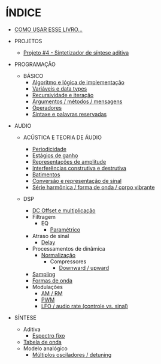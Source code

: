 # ÍNDICE

* [COMO USAR ESSE LIVRO...](README.md)

* PROJETOS
  * [Projeto #4 - Sintetizador de síntese aditiva](proj_synth.md)
 
* PROGRAMAÇÃO
  * BÁSICO
     * [Algoritmo e lógica de implementação](prog_algoLogica.md)
     * [Variáveis e data types](prog_variaveis.md)
     * [Recursividade e iteração](prog_recursividade.md)
     * [Argumentos / métodos / mensagens](prog_argMetMnsg.md)
     * [Operadores](prog_operadores.md)
     * [Sintaxe e palavras reservadas](prog_sintaxe.md)

* AUDIO
  * ACÚSTICA E TEORIA DE ÁUDIO
    * [Periodicidade](audio_periodicidade.md)
    * [Estágios de ganho](audio_estagiosGanho.md)
    * [Representações de amplitude](audio_represAmp.md)
    * [Interferências construtiva e destrutiva](audio_interConsDest.md)
    * [Batimentos](audio_batimentos.md)
    * [Conversão e representação de sinal](audio_conversao.md)
    * [Série harmônica / forma de onda / corpo vibrante](audio_relacaoFormaOndaSerHarm.md)
 
  * DSP
    * [DC Offset e multiplicação](audio_dcOffMul.md)
    * Filtragem
      * EQ
        * [Paramétrico](audio_filtragem_eq_parametrico.md)
    * Atraso de sinal
      * [Delay](audio_delay.md)
    * Processamentos de dinâmica
      * [Normalização](audio_normalizacao.md)
        * Compressores
          * [Downward / upward](audio_comp_downUp.md)
     * [Sampling](audio_sampling.md)
     * [Formas de onda](audio_formasOnda.md)
     * Modulações
       * [AM / RM](audio_mod_amRM.md)
       * [PWM](audio_mod_pwm.md)
       * [LFO / audio rate (controle vs. sinal)](audio_mod_lfoAudioRate.md)

 * SÍNTESE
   * Aditiva
     * [Espectro fixo](audio_aditiva_espcFixo.md)
   * [Tabela de onda](audio_tabOnda.md)
   * Modelo analógico
     * [Múltiplos osciladores / detuning](audio_modAnal_multiOsc.md)